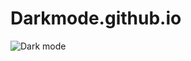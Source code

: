 # Darkmode.github.io

![Dark mode](https://user-images.githubusercontent.com/58935531/86804266-675c0c80-c094-11ea-9146-b166ac2ab70f.gif)
